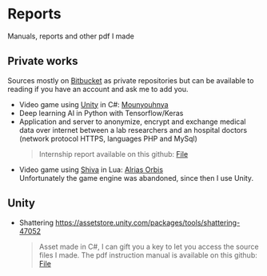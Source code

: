 # Reports
Manuals, reports and other pdf I made

## Private works
Sources mostly on [Bitbucket](https://bitbucket.org/) as private repositories but can be available to reading if you have an account and ask me to add you.
- Video game using [Unity](https://unity.com/) in C#: [Mounyouhnya](https://play.google.com/store/apps/details?id=com.afeel.mouhnya)
- Deep learning AI in Python with Tensorflow/Keras
- Application and server to anonymize, encrypt and exchange medical data over internet between a lab researchers and an hospital doctors (network protocol HTTPS, languages PHP and MySql)
  > Internship report available on this github: [File](https://github.com/Abysselene/Reports/blob/master/Internship%202018/Axel%20PERIGNON%20-%20Rapport%20de%20stage%20Master%202%20DAPM%20v1.2.pdf)
- Video game using [Shiva](https://shiva-engine.com/) in Lua: [Alrias Orbis](https://steamcommunity.com/sharedfiles/filedetails/?id=192064340)  
Unfortunately the game engine was abandoned, since then I use Unity.

## Unity
- Shattering
https://assetstore.unity.com/packages/tools/shattering-47052
  > Asset made in C#, I can gift you a key to let you access the source files I made. The pdf instruction manual is available on this github: [File](https://github.com/Abysselene/Reports/blob/master/Shattering.pdf)
